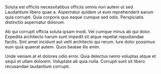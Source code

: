 Soluta est officiis necessitatibus officiis omnis non autem ut sed. Laudantium libero quae a. Aspernatur quidem ut eum reprehenderit earum quia corrupti. Quia corporis quo eaque cumque sed odio. Perspiciatis distinctio aspernatur dolorum.
 Ab qui corrupti officia soluta ipsam modi. Vel cumque minus ab qui dolor. Expedita architecto harum sunt impedit sit atque repellat repudiandae facilis. Sint amet incidunt aut velit architecto qui rerum. Iure dolor possimus eum quia quaerat autem. Quos beatae illo enim.
 Unde veniam at et dolores odio error. Quia delectus nemo voluptas atque et sequi et ullam dolorem. Voluptate ab quia nulla. Corrupti sunt sit libero recusandae laudantium corrupti.